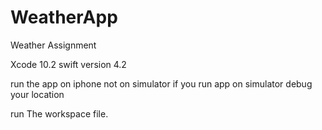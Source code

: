 # WeatherApp
Weather Assignment

Xcode 10.2
swift version 4.2

run the app on iphone not on simulator if you run app on simulator debug your location

run The workspace file.
